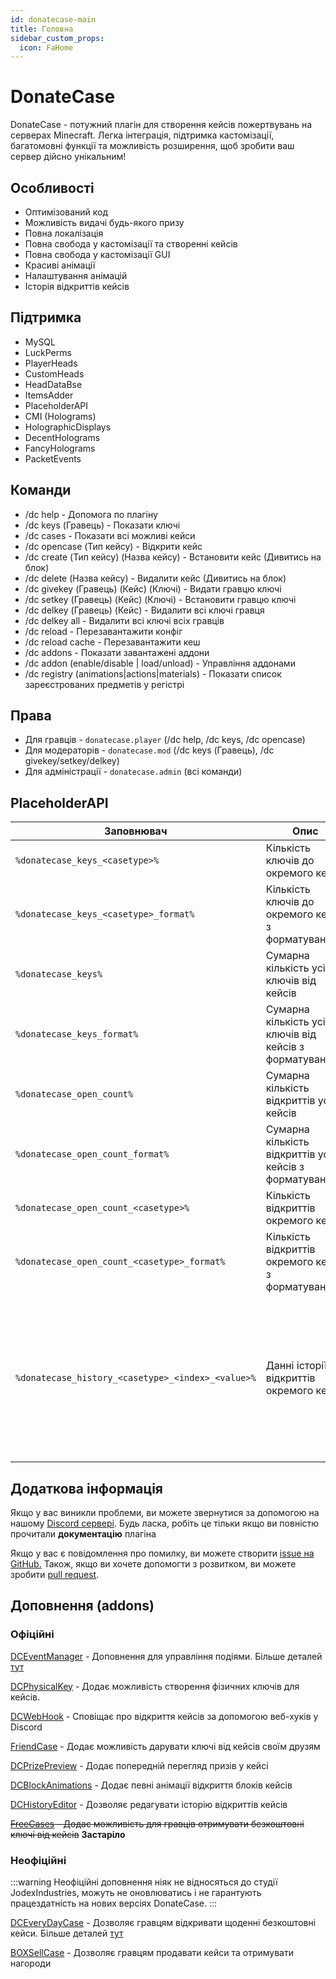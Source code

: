 ```yaml
---
id: donatecase-main
title: Головна
sidebar_custom_props:
  icon: FaHome
---
```



# DonateCase

DonateCase - потужний плагін для створення кейсів пожертвувань на серверах Minecraft. Легка інтеграція, підтримка кастомізації, багатомовні функції та можливість розширення, щоб зробити ваш сервер дійсно унікальним!

## Особливості
- Оптимізований код
- Можливість видачі будь-якого призу
- Повна локалізація
- Повна свобода у кастомізації та створенні кейсів
- Повна свобода у кастомізації GUI
- Красиві анімації
- Налаштування анімацій
- Історія відкриттів кейсів

## Підтримка
- MySQL
- LuckPerms
- PlayerHeads
- CustomHeads
- HeadDataBse
- ItemsAdder
- PlaceholderAPI
- CMI (Holograms)
- HolographicDisplays
- DecentHolograms
- FancyHolograms
- PacketEvents

## Команди
- /dc help - Допомога по плагіну
- /dc keys (Гравець) - Показати ключі
- /dc cases - Показати всі можливі кейси
- /dc opencase (Тип кейсу) - Відкрити кейс
- /dc create (Тип кейсу) (Назва кейсу) - Встановити кейс (Дивитись на блок)
- /dc delete (Назва кейсу) - Видалити кейс (Дивитись на блок)
- /dc givekey (Гравець) (Кейс) (Ключі) - Видати гравцю ключі
- /dc setkey (Гравець) (Кейс) (Ключі) - Встановити гравцю ключі
- /dc delkey (Гравець) (Кейс) - Видалити всі ключі гравця
- /dc delkey all - Видалити всі ключі всіх гравців
- /dc reload - Перезавантажити конфіг
- /dc reload cache - Перезавантажити кеш
- /dc addons - Показати завантажені аддони
- /dc addon (enable/disable | load/unload) - Управління аддонами
- /dc registry (animations|actions|materials) - Показати список зареєстрованих предметів у регістрі

## Права
- Для гравців - `donatecase.player` (/dc help, /dc keys, /dc opencase)
- Для модераторів - `donatecase.mod` (/dc keys (Гравець), /dc givekey/setkey/delkey)
- Для адміністрації - `donatecase.admin` (всі команди)

## PlaceholderAPI
| Заповнювач                                         | Опис                                                     | Аргументи                                                                                                                                       |
|----------------------------------------------------|----------------------------------------------------------|-------------------------------------------------------------------------------------------------------------------------------------------------|
| `%donatecase_keys_<casetype>%`                     | Кількість ключів до окремого кейсу                       | `casetype` - Тип кейсу                                                                                                                          |
| `%donatecase_keys_<casetype>_format%`              | Кількість ключів до окремого кейсу з форматуванням       | `casetype` - Тип кейсу                                                                                                                          |
| `%donatecase_keys%`                                | Сумарна кількість усіх ключів від кейсів                 | немає                                                                                                                                           |
| `%donatecase_keys_format%`                         | Сумарна кількість усіх ключів від кейсів з форматуванням | немає                                                                                                                                           |
| `%donatecase_open_count%`                          | Сумарна кількість відкриттів усіх кейсів                 | немає                                                                                                                                           |
| `%donatecase_open_count_format%`                   | Сумарна кількість відкриттів усіх кейсів з форматуванням | немає                                                                                                                                           |
| `%donatecase_open_count_<casetype>%`               | Кількість відкриттів окремого кейсу                      | `casetype` - Тип кейсу                                                                                                                          |
| `%donatecase_open_count_<casetype>_format%`        | Кількість відкриттів окремого кейсу з форматуванням      | `casetype` - Тип кейсу                                                                                                                          |
| `%donatecase_history_<casetype>_<index>_<value>% ` | Данні історії відкриттів окремого кейсу                  | `casetype` - Тип кейсу<br/>`index` - Індекс історії<br/>`value` - Значення (допустимі: `player`, `casetype`, `group`, `action`, `item`, `time`) |

## Додаткова інформація
Якщо у вас виникли проблеми, ви можете звернутися за допомогою на нашому [Discord сервері](https://discord.gg/a65jvpk9vm). Будь ласка, робіть це тільки якщо ви повністю прочитали **документацію** плагіна

Якщо у вас є повідомлення про помилку, ви можете створити [issue на GitHub.](https://github.com/Jodexx/DonateCase/issues)
Також, якщо ви хочете допомогти з розвитком, ви можете зробити [pull request](https://github.com/Jodexx/DonateCase/pulls).

## Доповнення (addons)

### Офіційні

[DCEventManager](https://www.spigotmc.org/resources/dceventmanager.114740/) - Доповнення для управління подіями. Більше деталей [тут](./Addons/dc-event-manager)

[DCPhysicalKey](https://www.spigotmc.org/resources/dcphysicalkey-donatecase-addon.120298/) - Додає можливість створення фізичних ключів для кейсів.

[DCWebHook](https://www.spigotmc.org/resources/dcwebhook-donatecase-addon.112622/) - Сповіщає про відкриття кейсів за допомогою веб-хуків у Discord

[FriendCase](https://www.spigotmc.org/resources/friendcase-donatecase-addon.114293/) - Додає можливість дарувати ключі від кейсів своїм друзям

[DCPrizePreview](https://www.spigotmc.org/resources/dcprizepreview-donatecase-addon.119445/) - Додає попередній перегляд призів у кейсі

[DCBlockAnimations](https://www.spigotmc.org/resources/dcblockanimations-donatecase-addon.118943/) - Додає певні анімації відкриття блоків кейсів

[DCHistoryEditor](https://www.spigotmc.org/resources/dchistoryeditor-donatecase-addon.121401/) - Дозволяє редагувати історію відкриттів кейсів

~~[FreeCases](https://www.spigotmc.org/resources/freecases-donatecase-addon.108940/) - Додає можливість для гравців отримувати безкоштовні ключі від кейсів~~ **Застаріло**

### Неофіційні

:::warning
Неофіційні доповнення ніяк не відносяться до студії JodexIndustries, можуть не оновлюватись і не гарантують працездатність на нових версіях DonateCase.
:::

[DCEveryDayCase](https://www.spigotmc.org/resources/dceverydaycase.123912/) - Дозволяє гравцям відкривати щоденні безкоштовні кейси. Більше деталей [тут](./Addons/dc-everydaycase)

[BOXSellCase](https://www.spigotmc.org/resources/boxsellcase-addon-donatecase-free.116222/) - Дозволяє гравцям продавати кейси та отримувати нагороди